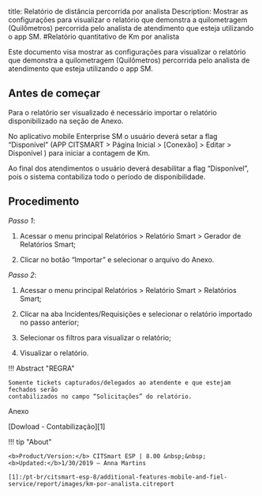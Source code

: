 title: Relatório de distância percorrida por analista
Description: Mostrar as configurações para visualizar o relatório que demonstra a quilometragem (Quilômetros) percorrida pelo analista de atendimento que esteja utilizando o app SM.
#Relatório quantitativo de Km por analista

Este documento visa mostrar as configurações para visualizar o relatório que
demonstra a quilometragem (Quilômetros) percorrida pelo analista de atendimento
que esteja utilizando o app SM.

Antes de começar
----------------

Para o relatório ser visualizado é necessário importar o relatório
disponibilizado na seção de Anexo.

No aplicativo mobile Enterprise SM o usuário deverá setar a flag “Disponível”
(APP CITSMART \> Página Inicial \> [Conexão] \> Editar \> Disponível ) para
iniciar a contagem de Km.

Ao final dos atendimentos o usuário deverá desabilitar a flag “Disponível”, pois
o sistema contabiliza todo o período de disponibilidade.

Procedimento
------------

*Passo 1*:

1.  Acessar o menu principal Relatórios \> Relatório Smart \> Gerador de
    Relatórios Smart;

2.  Clicar no botão “Importar” e selecionar o arquivo do Anexo.

*Passo 2*:

1.  Acessar o menu principal Relatórios \> Relatório Smart \> Relatórios Smart;

2.  Clicar na aba Incidentes/Requisições e selecionar o relatório importado no
    passo anterior;

3.  Selecionar os filtros para visualizar o relatório;

4.  Visualizar o relatório.


!!! Abstract "REGRA"

    Somente tickets capturados/delegados ao atendente e que estejam fechados serão
    contabilizados no campo “Solicitações” do relatório.

Anexo

[Dowload - Contabilização][1]


!!! tip "About"

    <b>Product/Version:</b> CITSmart ESP | 8.00 &nbsp;&nbsp;
    <b>Updated:</b>1/30/2019 – Anna Martins
    
    [1]:/pt-br/citsmart-esp-8/additional-features-mobile-and-fiel-service/report/images/km-por-analista.citreport
